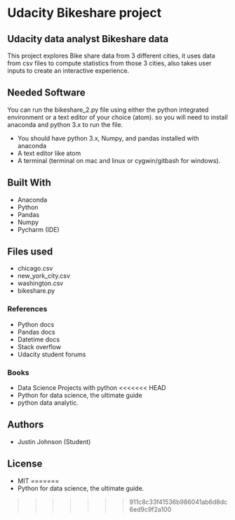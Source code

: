 # Udacity Bikeshare project

## Udacity data analyst Bikeshare data

This project explores Bike share data from 3 different cities, it uses data 
from csv files to compute statistics from those 3 cities, also takes user inputs to create an interactive experience.

## Needed Software 

You can run the bikeshare_2.py file using either the python integrated environment or a text editor of your choice (atom).
so you will need to install anaconda and python 3.x to run the file.

- You should have python 3.x, Numpy, and pandas installed with anaconda
- A text editor like atom 
- A terminal (terminal on mac and linux or cygwin/gitbash for windows).

## Built With 

- Anaconda
- Python 
- Pandas
- Numpy
- Pycharm (IDE)

## Files used 

- chicago.csv
- new_york_city.csv
- washington.csv
- bikeshare.py

### References 
- Python docs 
- Pandas docs 
- Datetime docs 
- Stack overflow 
- Udacity student forums

### Books
- Data Science Projects with python
<<<<<<< HEAD
- Python for data science, the ultimate guide
- python data analytic.

## Authors

- Justin Johnson (Student)

## License 

- MIT
=======
- Python for data science, the ultimate guide.
>>>>>>> 911c8c33f41536b986041ab6d8dc6ed9c9f2a100
